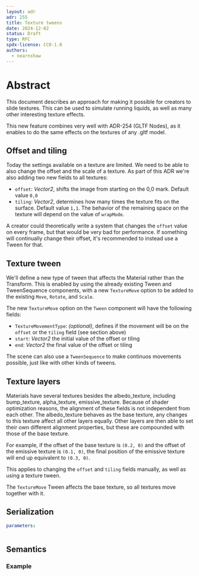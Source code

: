```yaml
---
layout: adr
adr: 255
title: Texture tweens
date: 2024-12-02
status: Draft
type: RFC
spdx-license: CC0-1.0
authors:
  - nearnshaw
---
```


# Abstract

This document describes an approach for making it possible for creators to slide textures. This can be used to simulate running liquids, as well as many other interesting texture effects.

This new feature combines very well with ADR-254 (GLTF Nodes), as it enables to do the same effects on the textures of any .gltf model.

## Offset and tiling

Today the settings available on a texture are limited. We need to be able to also change the offset and the scale of a texture. As part of this ADR we're also adding two new fields to all textures:

- `offset`: _Vector2_, shifts the image from starting on the 0,0 mark. Default value `0,0`
- `tiling`: _Vector2_, determines how many times the texture fits on the surface. Default value `1,1`. The behavior of the remaining space on the texture will depend on the value of `wrapMode`.

A creator could theoretically write a system that changes the `offset` value on every frame, but that would be very bad for performance. If something will continually change their offset, it's recommended to instead use a Tween for that.

## Texture tween

We'll define a new type of tween that affects the Material rather than the Transform. This is enabled by using the already existing Tween and TweenSequence components, with a new `TextureMove` option to be added to the existing `Move`, `Rotate`, and `Scale`.

The new `TextureMove` option on the `Tween` component will have the following fields:

- `TextureMovementType`: _(optional)_, defines if the movement will be on the `offset` or the `tiling` field (see section above)
- `start`: _Vector2_ the initial value of the offset or tiling
- `end`: _Vector2_ the final value of the offset or tiling

The scene can also use a `TweenSequence` to make continuos movements possible, just like with other kinds of tweens.

## Texture layers

Materials have several textures besides the albedo_texture, including bump_texture, alpha_texture, emissive_texture. Because of shader optimization reasons, the alignment of these fields is not independent from each other. The albedo_texture behaves as the base texture, any changes to this texture affect all other layers equally. Other layers are then able to set their own different alignment properties, but these are compounded with those of the base texture.

For example, if the offset of the base texture is `(0.2, 0)` and the offset of the emissive texture is `(0.1, 0)`, the final position of the emissive texture will end up equivalent to `(0.3, 0)`.

This applies to changing the `offset` and `tiling` fields manually, as well as using a texture tween.

The `TextureMove` Tween affects the base texture, so all textures move together with it.

## Serialization

```yaml
parameters:
```

```protobuf

```

## Semantics

### Example
